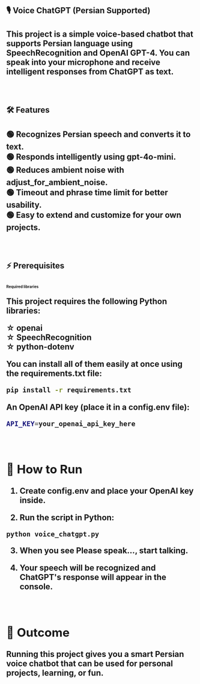 <h2>🎙&nbsp;Voice ChatGPT (Persian Supported) <h2>
<p>
This project is a simple voice-based chatbot that supports Persian language using SpeechRecognition and OpenAI GPT-4. You can speak into your microphone and receive intelligent responses from ChatGPT as text.
</p>
  
<br/>
<h2>🛠&nbsp;Features<h2>
<p>

🟢&nbsp;Recognizes Persian speech and converts it to text.
  <br/>
🟢&nbsp;Responds intelligently using gpt-4o-mini.
<br/>
🟢&nbsp;Reduces ambient noise with adjust_for_ambient_noise.
<br/>
🟢&nbsp;Timeout and phrase time limit for better usability.
<br/>
🟢&nbsp;Easy to extend and customize for your own projects.
</p>
<br/>
<h2>⚡&nbsp;Prerequisites<h2>
<p style="font-size:10px;"line-height:1.4;">
<b>Required libraries</b>
  
This project requires the following Python libraries:

☆&nbsp;openai
<br/>
☆&nbsp;SpeechRecognition
<br/>
☆&nbsp;python-dotenv

You can install all of them easily at once using the requirements.txt file:
```bash
pip install -r requirements.txt
```

<b>An OpenAI API key (place it in a config.env file):<b>
```bash
API_KEY=your_openai_api_key_here
```
 </p>
<br>
<h2>🎯&nbsp;How to Run</h2>

1. Create config.env and place your OpenAI key inside.

2. Run the script in Python:
```pthon
python voice_chatgpt.py
```
3. When you see Please speak..., start talking.

4. Your speech will be recognized and ChatGPT's response will appear in the console.
<br/>
<h2>💚&nbsp;Outcome</h2> 

Running this project gives you a smart Persian voice chatbot that can be used for personal projects, learning, or fun.



